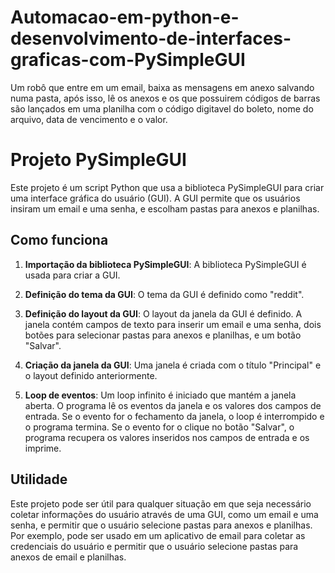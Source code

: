 # Automacao-em-python-e-desenvolvimento-de-interfaces-graficas-com-PySimpleGUI
 Um robô que entre em um email, baixa as mensagens em anexo salvando numa pasta, após isso, lê os anexos e os que possuirem códigos de barras são lançados em uma planilha com o código digitavel do boleto, nome do arquivo, data de vencimento e o valor.

# Projeto PySimpleGUI

Este projeto é um script Python que usa a biblioteca PySimpleGUI para criar uma interface gráfica do usuário (GUI). A GUI permite que os usuários insiram um email e uma senha, e escolham pastas para anexos e planilhas.

## Como funciona

1. **Importação da biblioteca PySimpleGUI**: A biblioteca PySimpleGUI é usada para criar a GUI.

2. **Definição do tema da GUI**: O tema da GUI é definido como "reddit".

3. **Definição do layout da GUI**: O layout da janela da GUI é definido. A janela contém campos de texto para inserir um email e uma senha, dois botões para selecionar pastas para anexos e planilhas, e um botão "Salvar".

4. **Criação da janela da GUI**: Uma janela é criada com o título "Principal" e o layout definido anteriormente.

5. **Loop de eventos**: Um loop infinito é iniciado que mantém a janela aberta. O programa lê os eventos da janela e os valores dos campos de entrada. Se o evento for o fechamento da janela, o loop é interrompido e o programa termina. Se o evento for o clique no botão "Salvar", o programa recupera os valores inseridos nos campos de entrada e os imprime.

## Utilidade

Este projeto pode ser útil para qualquer situação em que seja necessário coletar informações do usuário através de uma GUI, como um email e uma senha, e permitir que o usuário selecione pastas para anexos e planilhas. Por exemplo, pode ser usado em um aplicativo de email para coletar as credenciais do usuário e permitir que o usuário selecione pastas para anexos de email e planilhas.

